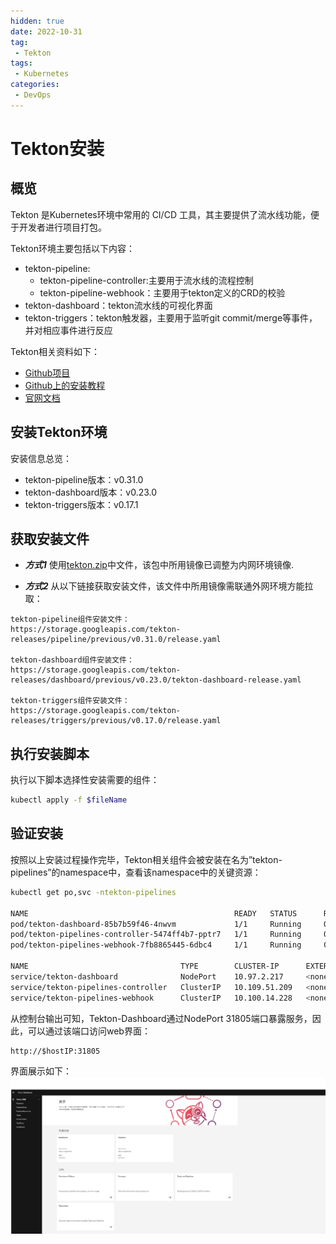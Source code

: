 ```yaml
---
hidden: true
date: 2022-10-31
tag:
 - Tekton
tags:
 - Kubernetes
categories:
 - DevOps
---
```


# Tekton安装

## 概览

Tekton 是Kubernetes环境中常用的 CI/CD 工具，其主要提供了流水线功能，便于开发者进行项目打包。

Tekton环境主要包括以下内容：

- tekton-pipeline:
    - tekton-pipeline-controller:主要用于流水线的流程控制
    - tekton-pipeline-webhook：主要用于tekton定义的CRD的校验
- tekton-dashboard：tekton流水线的可视化界面
- tekton-triggers：tekton触发器，主要用于监听git commit/merge等事件，并对相应事件进行反应
    

Tekton相关资料如下：
- [Github项目](https://github.com/tektoncd/pipeline)
- [Github上的安装教程](https://github.com/tektoncd/pipeline/blob/main/docs/install.md)
- [官网文档](https://tekton.dev/docs/)
    

## 安装Tekton环境

安装信息总览：
- tekton-pipeline版本：v0.31.0
- tekton-dashboard版本：v0.23.0
- tekton-triggers版本：v0.17.1

## 获取安装文件

- ***方式1***
使用[tekton.zip](/downloads/open-source/tekton/tekton.zip)中文件，该包中所用镜像已调整为内网环境镜像.

- ***方式2***
从以下链接获取安装文件，该文件中所用镜像需联通外网环境方能拉取：

```
tekton-pipeline组件安装文件：
https://storage.googleapis.com/tekton-releases/pipeline/previous/v0.31.0/release.yaml

tekton-dashboard组件安装文件：
https://storage.googleapis.com/tekton-releases/dashboard/previous/v0.23.0/tekton-dashboard-release.yaml

tekton-triggers组件安装文件：
https://storage.googleapis.com/tekton-releases/triggers/previous/v0.17.0/release.yaml
```

## 执行安装脚本

执行以下脚本选择性安装需要的组件：
``` sh
kubectl apply -f $fileName
```

## 验证安装

按照以上安装过程操作完毕，Tekton相关组件会被安装在名为”tekton-pipelines”的namespace中，查看该namespace中的关键资源：
``` sh
kubectl get po,svc -ntekton-pipelines

NAME                                              READY   STATUS      RESTARTS   AGE
pod/tekton-dashboard-85b7b59f46-4nwvm             1/1     Running     0          125m
pod/tekton-pipelines-controller-5474ff4b7-pptr7   1/1     Running     0          125m
pod/tekton-pipelines-webhook-7fb8865445-6dbc4     1/1     Running     0          125m

NAME                                  TYPE        CLUSTER-IP      EXTERNAL-IP   PORT(S)                              AGE
service/tekton-dashboard              NodePort    10.97.2.217     <none>        9097:31805/TCP                       81d
service/tekton-pipelines-controller   ClusterIP   10.109.51.209   <none>        9090/TCP,8008/TCP,8080/TCP           81d
service/tekton-pipelines-webhook      ClusterIP   10.100.14.228   <none>        9090/TCP,8008/TCP,443/TCP,8080/TCP   81d
```

从控制台输出可知，Tekton-Dashboard通过NodePort 31805端口暴露服务，因此，可以通过该端口访问web界面：
```
http://$hostIP:31805
```

界面展示如下：
![tekton-dashboard](/images/open-source/tekton/tekton-dashboard.png)

